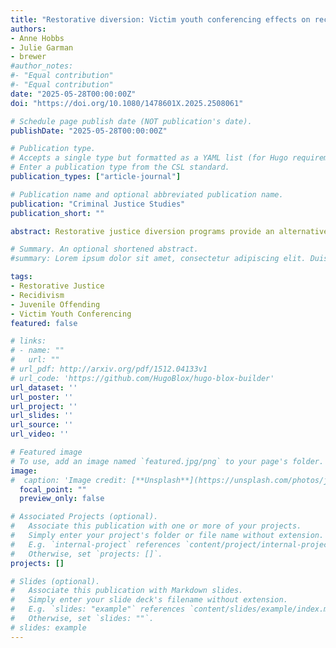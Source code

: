 ```yaml
---
title: "Restorative diversion: Victim youth conferencing effects on recidivism"
authors:
- Anne Hobbs
- Julie Garman
- brewer
#author_notes:
#- "Equal contribution"
#- "Equal contribution"
date: "2025-05-28T00:00:00Z"
doi: "https://doi.org/10.1080/1478601X.2025.2508061"

# Schedule page publish date (NOT publication's date).
publishDate: "2025-05-28T00:00:00Z"

# Publication type.
# Accepts a single type but formatted as a YAML list (for Hugo requirements).
# Enter a publication type from the CSL standard.
publication_types: ["article-journal"]

# Publication name and optional abbreviated publication name.
publication: "Criminal Justice Studies"
publication_short: ""

abstract: Restorative justice diversion programs provide an alternative to traditional diversion programs. Youth participation, reconciliation, reparation, and transformation are essential components of these programs. This study examines the relationship between the type of restorative conferencing (Youth/Victim or Youth/Victim Surrogate) that youth participate in and restorative outcomes. Restorative outcomes include the success of reaching a reparation agreement, reparation goals, and the level of agreement fulfilment. We also examined traditional diversion outcomes including future system involvement, and future detention placements. Using a sample of 714 youth, we explore characteristics of youth referred to a midwestern restorative justice diversion program from November 2015 through March 2023. Quantitative analyses of youth program data suggest that nearly all youth (97.5%) reached a reparation agreement during their restorative conference. In 80.5% of cases in which an agreement was made, the youth successfully fulfilled the conditions of the agreement. Further, conference type was related to the degree of completion of conditions of reparation agreements. Youth who participated in Victim/Youth conferences were slightly more likely to complete all conditions compared to youth who participated in a Youth/Victim Surrogate conference. Findings also suggest that the type of conference, victim, and reparation agreement fulfillment impact future system involvement and detention placement for youth who participated in the program.

# Summary. An optional shortened abstract.
#summary: Lorem ipsum dolor sit amet, consectetur adipiscing elit. Duis posuere tellus ac convallis placerat. Proin tincidunt magna sed ex sollicitudin condimentum.

tags:
- Restorative Justice
- Recidivism
- Juvenile Offending
- Victim Youth Conferencing
featured: false

# links:
# - name: ""
#   url: ""
# url_pdf: http://arxiv.org/pdf/1512.04133v1
# url_code: 'https://github.com/HugoBlox/hugo-blox-builder'
url_dataset: ''
url_poster: ''
url_project: ''
url_slides: ''
url_source: ''
url_video: ''

# Featured image
# To use, add an image named `featured.jpg/png` to your page's folder. 
image:
#  caption: 'Image credit: [**Unsplash**](https://unsplash.com/photos/jdD8gXaTZsc)'
  focal_point: ""
  preview_only: false

# Associated Projects (optional).
#   Associate this publication with one or more of your projects.
#   Simply enter your project's folder or file name without extension.
#   E.g. `internal-project` references `content/project/internal-project/index.md`.
#   Otherwise, set `projects: []`.
projects: []

# Slides (optional).
#   Associate this publication with Markdown slides.
#   Simply enter your slide deck's filename without extension.
#   E.g. `slides: "example"` references `content/slides/example/index.md`.
#   Otherwise, set `slides: ""`.
# slides: example
---
```

